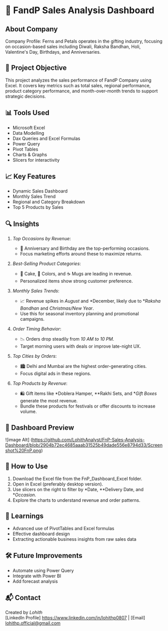 # 🧾 FandP Sales Analysis Dashboard

## About Company
Company Profile: Ferns and Petals operates in the gifting industry, focusing on occasion-based sales including Diwali, Raksha Bandhan, Holi, Valentine's Day, Birthdays, and Anniversaries.

## 📌 Project Objective
This project analyzes the sales performance of FandP Company using Excel. It covers key metrics such as total sales, regional performance, product category performance, and month-over-month trends to support strategic decisions.

## 📊 Tools Used
- Microsoft Excel
- Data Modelling
- Dax Queries and Excel Formulas
- Power Query
- Pivot Tables
- Charts & Graphs
- Slicers for interactivity

## 📈 Key Features
- Dynamic Sales Dashboard
- Monthly Sales Trend
- Regional and Category Breakdown
- Top 5 Products by Sales

## 🔍 Insights
1. *Top Occasions by Revenue*:  
   - 🎉 Anniversary and Birthday are the top-performing occasions.
   - Focus marketing efforts around these to maximize returns.

2. *Best-Selling Product Categories*:  
   - 🧁 Cake, 🎨 Colors, and ☕ Mugs are leading in revenue.
   - Personalized items show strong customer preference.

3. *Monthly Sales Trends*:  
   - 📈 Revenue spikes in *August* and *December, likely due to **Raksha Bandhan* and *Christmas/New Year*.
   - Use this for seasonal inventory planning and promotional campaigns.

4. *Order Timing Behavior*:  
   - 📉 Orders drop steadily from *10 AM to 10 PM*.
   - Target morning users with deals or improve late-night UX.

5. *Top Cities by Orders*:  
   - 🏙 Delhi and Mumbai are the highest order-generating cities.
   - Focus digital ads in these regions.

6. *Top Products by Revenue*:  
   - 🛍 Gift items like *Doblera Hamper, **Rakhi Sets, and **Gift Boxes* generate the most revenue.
   - Bundle these products for festivals or offer discounts to increase volume.


## 📸 Dashboard Preview
![image Alt] (https://github.com/LohithAnalyst/FnP-Sales-Analysis-Dashboard/blob/2904b72ec4685aaab31525b49dade556e8794d33/Screenshot%20FnP.png)

## 🚀 How to Use
1. Download the Excel file from the FnP_Dashboard_Excel folder.
2. Open in Excel (preferably desktop version).
3. Use slicers on the right to filter by *Date, **Delivery Date, and **Occasion*.
4. Explore the charts to understand revenue and order patterns.


## 🧠 Learnings
- Advanced use of PivotTables and Excel formulas
- Effective dashboard design
- Extracting actionable business insights from raw sales data

  
## 🛠 Future Improvements
- Automate using Power Query
- Integrate with Power BI
- Add forecast analysis

## 📬 Contact
Created by *Lohith*  
[LinkedIn Profile] https://www.linkedin.com/in/lohithp0807 | [Email] lohithp.official@gmail.com 
